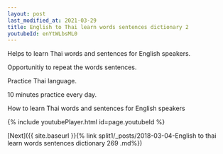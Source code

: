 ```yaml
---
layout: post
last_modified_at: 2021-03-29
title: English to Thai learn words sentences dictionary 2 
youtubeId: enYtWLbsML0
---
```

 
 
Helps to learn Thai words and sentences for English speakers.

Opportunitiy to repeat the words sentences. 

Practice Thai language. 
 
10 minutes practice every day. 
 
How to learn Thai words and sentences for English speakers 
 
{% include youtubePlayer.html id=page.youtubeId %}
 
 
[Next]({{ site.baseurl }}{% link  split1/_posts/2018-03-04-English to thai learn words sentences dictionary 269 .md%})
 
